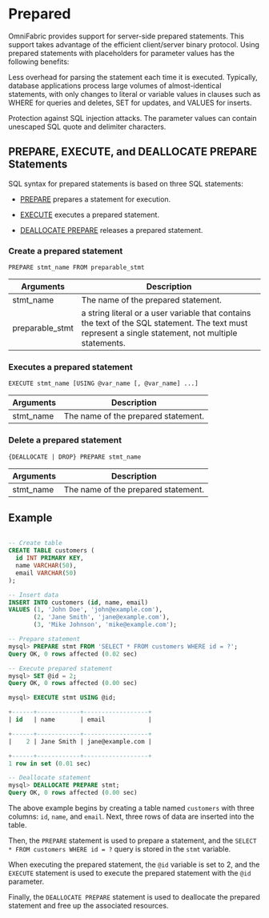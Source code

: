 # Prepared

OmniFabric provides support for server-side prepared statements. This support takes advantage of the efficient client/server binary protocol. Using prepared statements with placeholders for parameter values has the following benefits:

Less overhead for parsing the statement each time it is executed. Typically, database applications process large volumes of almost-identical statements, with only changes to literal or variable values in clauses such as WHERE for queries and deletes, SET for updates, and VALUES for inserts.

Protection against SQL injection attacks. The parameter values can contain unescaped SQL quote and delimiter characters.

## PREPARE, EXECUTE, and DEALLOCATE PREPARE Statements

SQL syntax for prepared statements is based on three SQL statements:

- [PREPARE](../../Reference/SQL-Reference/Other/Prepared-Statements/prepare.md) prepares a statement for execution.

- [EXECUTE](../../Reference/SQL-Reference/Other/Prepared-Statements/execute.md) executes a prepared statement.

- [DEALLOCATE PREPARE](../../Reference/SQL-Reference/Other/Prepared-Statements/deallocate.md) releases a prepared statement.

### Create a prepared statement

```
PREPARE stmt_name FROM preparable_stmt
```

|  Arguments   | Description  |
|  ----  | ----  |
|stmt_name | The name of the prepared statement. |
|preparable_stmt| a string literal or a user variable that contains the text of the SQL statement. The text must represent a single statement, not multiple statements.|

### Executes a prepared statement

```
EXECUTE stmt_name [USING @var_name [, @var_name] ...]
```

|  Arguments   | Description  |
|  ----  | ----  |
|stmt_name | The name of the prepared statement. |

### Delete a prepared statement

```
{DEALLOCATE | DROP} PREPARE stmt_name
```

|  Arguments   | Description  |
|  ----  | ----  |
|stmt_name | The name of the prepared statement. |

## Example

```sql

-- Create table
CREATE TABLE customers (
  id INT PRIMARY KEY,
  name VARCHAR(50),
  email VARCHAR(50)
);

-- Insert data
INSERT INTO customers (id, name, email)
VALUES (1, 'John Doe', 'john@example.com'),
       (2, 'Jane Smith', 'jane@example.com'),
       (3, 'Mike Johnson', 'mike@example.com');

-- Prepare statement
mysql> PREPARE stmt FROM 'SELECT * FROM customers WHERE id = ?';
Query OK, 0 rows affected (0.02 sec)

-- Execute prepared statement
mysql> SET @id = 2;
Query OK, 0 rows affected (0.00 sec)

mysql> EXECUTE stmt USING @id;

+------+------------+------------------+
| id   | name       | email            |

+------+------------+------------------+
|    2 | Jane Smith | jane@example.com |

+------+------------+------------------+
1 row in set (0.01 sec)

-- Deallocate statement
mysql> DEALLOCATE PREPARE stmt;
Query OK, 0 rows affected (0.00 sec)
```

The above example begins by creating a table named `customers` with three columns: `id`, `name`, and `email`. Next, three rows of data are inserted into the table.

Then, the `PREPARE` statement is used to prepare a statement, and the `SELECT * FROM customers WHERE id = ?` query is stored in the `stmt` variable.

When executing the prepared statement, the `@id` variable is set to 2, and the `EXECUTE` statement is used to execute the prepared statement with the `@id` parameter.

Finally, the `DEALLOCATE PREPARE` statement is used to deallocate the prepared statement and free up the associated resources.
